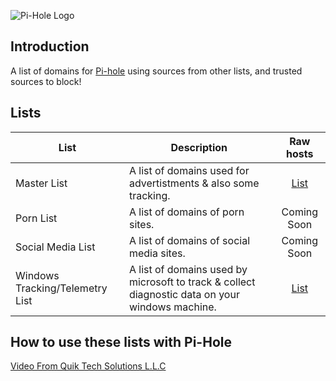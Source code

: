 ![Pi-Hole Logo](https://upload.wikimedia.org/wikipedia/commons/0/00/Pi-hole_Logo.png)

## Introduction

A list of domains for [Pi-hole](https://pi-hole.net) using sources from other lists, and trusted sources to block!

## Lists

| List                            | Description                                                                                     |                                                              Raw hosts                                                              |
| ------------------------------- | ----------------------------------------------------------------------------------------------- | :---------------------------------------------------------------------------------------------------------------------------------: |
| Master List                     | A list of domains used for advertistments & also some tracking.                                 |                   [List](https://raw.githubusercontent.com/josephistired/pihole-block-list/main/master-list.txt)                    |
| Porn List                       | A list of domains of porn sites.                                                                |                                                             Coming Soon                                                             |
| Social Media List               | A list of domains of social media sites.                                                        |                                                             Coming Soon                                                             |
| Windows Tracking/Telemetry List | A list of domains used by microsoft to track & collect diagnostic data on your windows machine. | [List](https://raw.githubusercontent.com/josephistired/pihole-block-list/main/Additional%20Lists/windows-tracking-telemetry-list.txt) |

## How to use these lists with Pi-Hole

[Video From Quik Tech Solutions L.L.C](https://youtu.be/FUu_8uAV_94)
